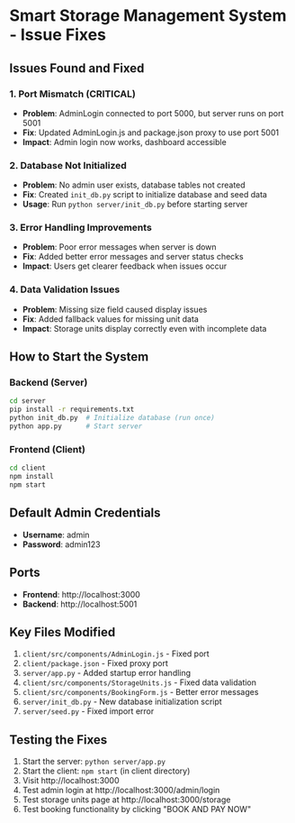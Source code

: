 # Smart Storage Management System - Issue Fixes

## Issues Found and Fixed

### 1. **Port Mismatch (CRITICAL)**
- **Problem**: AdminLogin connected to port 5000, but server runs on port 5001
- **Fix**: Updated AdminLogin.js and package.json proxy to use port 5001
- **Impact**: Admin login now works, dashboard accessible

### 2. **Database Not Initialized**
- **Problem**: No admin user exists, database tables not created
- **Fix**: Created `init_db.py` script to initialize database and seed data
- **Usage**: Run `python server/init_db.py` before starting server

### 3. **Error Handling Improvements**
- **Problem**: Poor error messages when server is down
- **Fix**: Added better error messages and server status checks
- **Impact**: Users get clearer feedback when issues occur

### 4. **Data Validation Issues**
- **Problem**: Missing size field caused display issues
- **Fix**: Added fallback values for missing unit data
- **Impact**: Storage units display correctly even with incomplete data

## How to Start the System

### Backend (Server)
```bash
cd server
pip install -r requirements.txt
python init_db.py  # Initialize database (run once)
python app.py      # Start server
```

### Frontend (Client)
```bash
cd client
npm install
npm start
```

## Default Admin Credentials
- **Username**: admin
- **Password**: admin123

## Ports
- **Frontend**: http://localhost:3000
- **Backend**: http://localhost:5001

## Key Files Modified
1. `client/src/components/AdminLogin.js` - Fixed port
2. `client/package.json` - Fixed proxy port
3. `server/app.py` - Added startup error handling
4. `client/src/components/StorageUnits.js` - Fixed data validation
5. `client/src/components/BookingForm.js` - Better error messages
6. `server/init_db.py` - New database initialization script
7. `server/seed.py` - Fixed import error

## Testing the Fixes
1. Start the server: `python server/app.py`
2. Start the client: `npm start` (in client directory)
3. Visit http://localhost:3000
4. Test admin login at http://localhost:3000/admin/login
5. Test storage units page at http://localhost:3000/storage
6. Test booking functionality by clicking "BOOK AND PAY NOW"